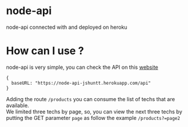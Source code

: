 # node-api
node-api connected with and deployed on heroku

# How can I use ?

node-api is very simple, you can check the API on this <a href="https://node-api-jshuntt.herokuapp.com/api/products">website</a>

```
{
  baseURL: "https://node-api-jshuntt.herokuapp.com/api"
}
```

Adding the route ```/products``` you can consume the list of techs that are available.
<br>
We limited three techs by page, so, you can view the next three techs by putting the GET parameter ```page``` as follow the example ```/products?=page2```
